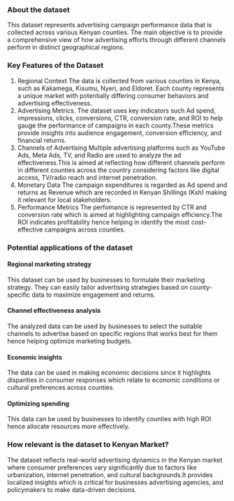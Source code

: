 ### About the dataset
This dataset represents advertising campaign performance data that is collected across various Kenyan counties. The main objective is to provide a comprehensive view of how advertising efforts through different channels perform in distinct geographical regions.
### Key Features of the Dataset
1. Regional Context
The data is collected from various counties in Kenya, such as Kakamega, Kisumu, Nyeri, and Eldoret. Each county represents a unique market with potentially differing consumer behaviors and advertising effectiveness.
2. Advertising Metrics.
The dataset uses key indicators such Ad spend, impressions, clicks, conversions, CTR, conversion rate, and ROI to help gauge the performance of campaigns in each county.These metrics provide insights into audience engagement, conversion efficiency, and financial returns.
3. Channels of Advertising
Multiple advertising platforms such as YouTube Ads, Meta Ads, TV, and Radio are used to analyze the ad effectiveness.This is aimed at reflecting how different channels perform in different counties across the country considering factors like digital access, TV/radio reach and internet penetration.
4. Monetary Data
The campaign expenditures is regarded as Ad spend and returns as Revenue which are recorded in Kenyan Shillings (Ksh) making it relevant for local stakeholders.
5. Performance Metrics
The perfomance is represented by CTR and conversion rate which is aimed at highlighting campaign efficiency.The ROI indicates profitability hence helping in identify the most cost-effective campaigns across counties.
### Potential applications of the dataset
#### Regional marketing strategy
This dataset can be used by businesses to formulate their marketing strategy. They can easily tailor advertising strategies based on county-specific data to maximize engagement and returns.
#### Channel effectiveness analysis
The analyzed data can be used by businesses to select the suitable channels to advertise based on specific regions that works best for them hence helping optimize marketing budgets.
#### Economic insights
The data can be used in making economic decisions since it highlights disparities in consumer responses which relate to economic conditions or cultural preferences across counties.
#### Optimizing spending
This data can be used by businesses to identify counties with high ROI hence allocate resources more effectively.
### How relevant is the dataset to Kenyan Market?
The dataset reflects real-world advertising dynamics in the Kenyan market where consumer preferences vary significantly due to factors like urbanization, internet penetration, and cultural backgrounds.It provides localized insights which is critical for businesses advertising agencies, and policymakers to make data-driven decisions.







